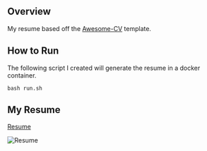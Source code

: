 ## Overview

My resume based off the [Awesome-CV](https://github.com/posquit0/Awesome-CV) template. 

## How to Run

The following script I created  will generate the resume in a docker container.

```bash run.sh```

## My Resume

[Resume](examples/patrick_grenning_resume.pdf)

![Resume](examples/patrick_grenning_resume_combined.png)

